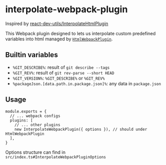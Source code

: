 # interpolate-webpack-plugin

Inspired by [react-dev-utils/InterpolateHtmlPlugin](https://github.com/facebook/create-react-app/blob/next/packages/react-dev-utils/InterpolateHtmlPlugin.js)

This Webpack plugin designed to lets us interpolate custom predefined variables into html managed by [`HtmlWebpackPlugin`](https://github.com/jantimon/html-webpack-plugin).

## Builtin variables

* `%GIT_DESCRIBE%`: result of `git describe --tags`
* `%GIT_REV%`: result of `git rev-parse --short HEAD`
* `%GIT_VERSION%`: `%GIT_DESCRIBE%` or `%GIT_REV%`
* `%packageJson.[data.path.in.package.json]%`: any data in `package.json`

## Usage

```
module.exports = {
  // ... webpack configs
  plugins: [
    // ... other plugins
    new InterpolateWebpackPlugin({ options }), // should under HtmlWebpackPlugin
  ],
}
```

Options structure can find in `src/index.ts#InterpolateWebpackPluginOptions`
